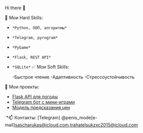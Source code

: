 Hi there 👋

 🔧 Мои Hard Skills:

- `*Python, ООП, алгоритмы*`
- `*Telegram, pyrogram*`
- `*PyGame*`
- `*Flask, REST API*`
- `*SQLite*`
  ✅ Мои Soft Skills:

  -Быстрое чтение
  -Адаптивность
  -Стрессоустойчивость
  

📌 Мои проекты:
- [Flask API для погоды](https://github.com/user/weather-api)
- [Telegram бот с мини-играми](https://github.com/user/telegram-bot)
- [Модель предсказания цен](https://github.com/user/prices)

`*📫 Контакты: [Telegram] @penis_mode[e-mail]sascharukas@icloud.com,trahatelsukzxc2015@icloud.com
